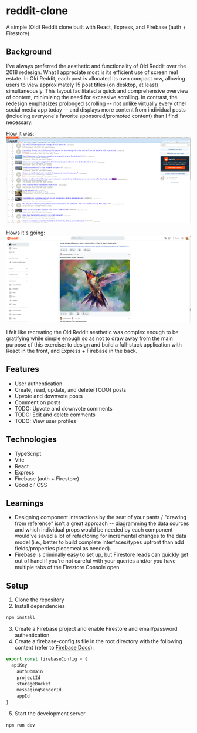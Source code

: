 # reddit-clone
A simple (Old) Reddit clone built with React, Express, and Firebase (auth + Firestore)

## Background
I've always preferred the aesthetic and functionality of Old Reddit over the 2018 redesign. What I appreciate most is its efficient use of screen real estate. In Old Reddit, each post is allocated its own compact row, allowing users to view approximately 15 post titles (on desktop, at least) simultaneously. This layout facilitated a quick and comprehensive overview of content, minimizing the need for excessive scrolling. In contrast, the redesign emphasizes prolonged scrolling -- not unlike virtually every other social media app today -- and displays more content from individual posts (including everyone's favorite sponsored/promoted content) than I find necessary.

How it was:
![Glorious Old Reddit](image.png)

Hows it's going:
![New Reddit](image-1.png)

I felt like recreating the Old Reddit aesthetic was complex enough to be gratifying while simple enough so as not to draw away from the main purpose of this exercise: to design and build a full-stack application with React in the front, and Express + Firebase in the back.

## Features
* User authentication
* Create, read, update, and delete(TODO) posts
* Upvote and downvote posts
* Comment on posts
* TODO: Upvote and downvote comments
* TODO: Edit and delete comments
* TODO: View user profiles


## Technologies
* TypeScript
* Vite
* React
* Express
* Firebase (auth + Firestore)
* Good ol' CSS

## Learnings
* Designing component interactions by the seat of your pants / "drawing from reference" isn't a great approach -- diagramming the data sources and which individual props would be needed by each component would've saved a lot of refactoring for incremental changes to the data model (i.e., better to build complete interfaces/types upfront than add fields/properties piecemeal as needed). 
* Firebase is criminally easy to set up, but Firestore reads can quickly get out of hand if you're not careful with your queries and/or you have multiple tabs of the Firestore Console open


## Setup
1. Clone the repository
2. Install dependencies
```bash
npm install
```
3. Create a Firebase project and enable Firestore and email/password authentication
4. Create a firebase-config.ts file in the root directory with the following content (refer to [Firebase Docs](https://firebase.google.com/docs/auth/web/start)):
```typescript
export const firebaseConfig = {
  apiKey
    authDomain
    projectId
    storageBucket
    messagingSenderId
    appId
}
```

5. Start the development server
```bash
npm run dev
```

